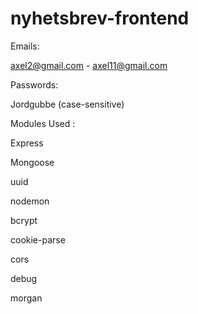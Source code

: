 # nyhetsbrev-frontend
Emails:

axel2@gmail.com - axel11@gmail.com

Passwords:

Jordgubbe (case-sensitive)

Modules Used :

Express

Mongoose

uuid

nodemon

bcrypt

cookie-parse

cors

debug

morgan

